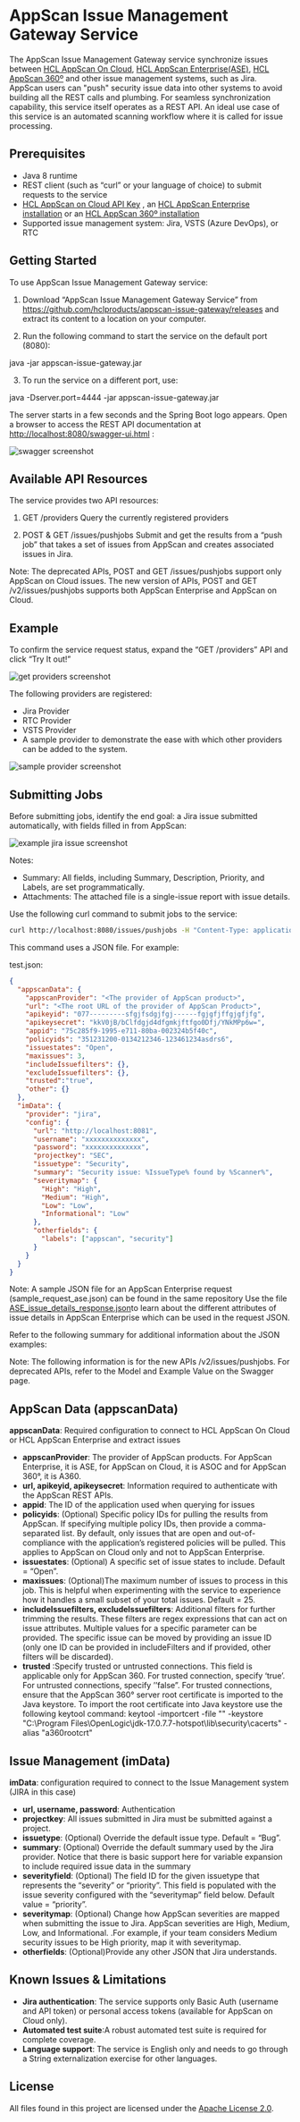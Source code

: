 # AppScan Issue Management Gateway Service

The AppScan Issue Management Gateway service synchronize issues between  [HCL AppScan On Cloud](https://cloud.appscan.com/), [HCL AppScan Enterprise(ASE)](https://www.hcltechsw.com/wps/portal/products/appscan/offerings/enterprise), [HCL AppScan 360º](https://www.hcl-software.com/appscan/products/appscan360) and other issue management systems, such as Jira. AppScan users can "push" security issue data into other systems to avoid building all the REST calls and plumbing.  For seamless synchronization capability, this service itself operates as a REST API. An ideal use case of this service is an automated scanning workflow where it is called for issue processing.

## Prerequisites

- Java 8 runtime
- REST client (such as “curl” or your language of choice) to submit requests to the service
- [HCL AppScan on Cloud API Key](https://help.hcltechsw.com/appscan/ASoC/appseccloud_generate_api_key_cm.html?query=API%20key) , an [HCL AppScan Enterprise installation](https://help.hcltechsw.com/appscan/Enterprise/10.0.0/topics/c_node_installing.html) or an [HCL AppScan 360º installation](https://help.hcl-software.com/appscan/360/1.3.0/InstallMain_360.html)
- Supported issue management system: Jira, VSTS (Azure DevOps), or RTC

## Getting Started

To use AppScan Issue Management Gateway service:

1.	Download “AppScan Issue Management Gateway Service” from https://github.com/hclproducts/appscan-issue-gateway/releases and extract its content to a location on your computer.

2.	Run the following command to start the service on the default port (8080):

java -jar appscan-issue-gateway.jar

3.	To run the service on a different port, use:

java -Dserver.port=4444 -jar appscan-issue-gateway.jar

The server starts in a few seconds and the Spring Boot logo appears. Open a browser to access the REST API documentation at  [http://localhost:8080/swagger-ui.html](http://localhost:8080/swagger-ui.html) :

![swagger screenshot](docs/images/swagger.png?raw=true)

## Available API Resources
The service provides two API resources:

1.	GET /providers
Query the currently registered providers

2.	POST & GET /issues/pushjobs
Submit and get the results from a “push job” that takes a set of issues from AppScan and creates associated issues in Jira.

Note: The deprecated APIs, POST and GET /issues/pushjobs support only AppScan on Cloud issues. The new version of APIs, POST and GET /v2/issues/pushjobs supports both AppScan Enterprise and AppScan on Cloud.

## Example 
To confirm the service request status, expand the “GET /providers” API and click “Try It out!”

![get providers screenshot](docs/images/tryitout.png?raw=true)

The following providers are registered:

- Jira Provider
- RTC Provider
- VSTS Provider
- A sample provider to demonstrate the ease with which other providers can be added to the system. 

![sample provider screenshot](docs/images/providers.png?raw=true)

## Submitting Jobs

Before submitting jobs, identify the end goal: a Jira issue submitted automatically, with fields filled in from AppScan: 

![example jira issue screenshot](docs/images/jirabug.png?raw=true)

Notes:

- Summary: All fields, including Summary, Description, Priority, and Labels, are set programmatically.
- Attachments: The attached file is a single-issue report with issue details.

Use the following curl command to submit jobs to the service:

```sh
curl http://localhost:8080/issues/pushjobs -H "Content-Type: application/json" -H "Accept: application/json" -X POST -d @test.json
```

This command uses a JSON file. For example: 

test.json:

```json
{
  "appscanData": {
    "appscanProvider": "<The provider of AppScan product>",
    "url": "<The root URL of the provider of AppScan Product>",
    "apikeyid": "077---------sfgjfsdgjfgj------fgjgfjffgjgfjfg",
    "apikeysecret": "kkV0jB/bClfdgjd4dfgmkjftfgo0Dfj/YNkMPp6w=",
    "appid": "75c285f9-1995-e711-80ba-002324b5f40c",
    "policyids": "351231200-0134212346-123461234asdrs6",
    "issuestates": "Open",
    "maxissues": 3,
    "includeIssuefilters": {},
    "excludeIssuefilters": {},
    "trusted":"true",
    "other": {}
  },
  "imData": {
    "provider": "jira",
    "config": {
      "url": "http://localhost:8081",
      "username": "xxxxxxxxxxxxxx",
      "password": "xxxxxxxxxxxxxx",
      "projectkey": "SEC",
      "issuetype": "Security",
      "summary": "Security issue: %IssueType% found by %Scanner%",
      "severitymap": {
        "High": "High",
        "Medium": "High",
        "Low": "Low",
        "Informational": "Low"
      },
      "otherfields": {
        "labels": ["appscan", "security"]
      }
    }
  }
}
```
Note: A sample JSON file for an AppScan Enterprise request (sample_request_ase.json) can be found in the same repository
Use the file [ASE_issue_details_response.json](docs/samples/ase/ASE_issue_details_response.json)to learn about the different attributes of issue details in AppScan Enterprise which can be used in the request JSON.

Refer to the following summary for additional information about the JSON examples:

Note: The following information is for the new APIs /v2/issues/pushjobs. For deprecated APIs, refer to the Model and Example Value on the Swagger page.
## AppScan Data (appscanData)

**appscanData**: Required configuration to connect to HCL AppScan On Cloud or HCL AppScan Enterprise and extract issues

- **appscanProvider**: The provider of AppScan products. For AppScan Enterprise, it is ASE, for AppScan on Cloud, it is ASOC and for AppScan 360°, it is A360.
- **url, apikeyid, apikeysecret**: Information required to authenticate with the AppScan REST APIs.
- **appid**: The ID of the application used when querying for issues
- **policyids**: (Optional) Specific policy IDs for pulling the results from AppScan. If specifying multiple policy IDs, then provide a comma-separated list. By default, only issues that are open and out-of-compliance with the application’s registered policies will be pulled. This applies to AppScan on Cloud only and not to AppScan Enterprise.
- **issuestates**: (Optional) A specific set of issue states to include. Default = “Open”.
- **maxissues**: (Optional)The maximum number of issues to process in this job. This is helpful when experimenting with the service to experience how it handles a small subset of your total issues. Default = 25.
- **includeIssuefilters, excludeIssuefilters**: Additional filters for further trimming the results. These filters are regex expressions that can act on issue attributes. Multiple values for a specific parameter can be provided. The specific issue can be moved by providing an issue ID (only one ID can be provided in includeFilters and if provided, other filters will be discarded).
- **trusted** :Specify trusted or untrusted connections. This field is applicable only for AppScan 360. For trusted connection, specify ‘true’. For untrusted connections, specify ’’false”. For trusted connections, ensure that the AppScan 360° server root certificate is imported to the Java keystore. To import the root certificate into Java keystore use the following keytool command:
keytool -importcert -file "<PATH TO CERTIFICATE FILE>" -keystore "C:\Program Files\OpenLogic\jdk-17.0.7.7-hotspot\lib\security\cacerts" -alias  "a360rootcrt"

## Issue Management (imData)

**imData**: configuration required to connect to the Issue Management system (JIRA in this case)

- **url, username, password**: Authentication
- **projectkey**: All issues submitted in Jira must be submitted against a project.
- **issuetype**: (Optional) Override the default issue type. Default = “Bug”.
- **summary**: (Optional) Override the default summary used by the Jira provider. Notice that there is basic support here for variable expansion to include required issue data in the summary
- **severityfield**: (Optional) The field ID for the given issuetype that represents the “severity” or “priority”. This field is populated with the issue severity configured with the “severitymap” field below. Default value = “priority”.
- **severitymap**: (Optional) Change how AppScan severities are mapped when submitting the issue to Jira.  AppScan severities are High, Medium, Low, and Informational. .For example, if your team considers Medium security issues to be High priority, map it with severitymap.
- **otherfields**: (Optional)Provide any other JSON that Jira understands.

## Known Issues & Limitations

- **Jira authentication**: The service supports only Basic Auth (username and API token) or personal access tokens (available for AppScan on Cloud only).
- **Automated test suite**:A robust automated test suite is required for complete coverage.
- **Language support**: The service is English only and needs to go through a String externalization exercise for other languages.

## License

All files found in this project are licensed under the [Apache License 2.0](LICENSE.txt).
